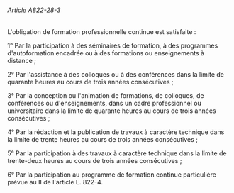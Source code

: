###### Article A822-28-3

L'obligation de formation professionnelle continue est satisfaite :

1° Par la participation à des séminaires de formation, à des programmes d'autoformation encadrée ou à des formations ou enseignements à distance ;

2° Par l'assistance à des colloques ou à des conférences dans la limite de quarante heures au cours de trois années consécutives ;

3° Par la conception ou l'animation de formations, de colloques, de conférences ou d'enseignements, dans un cadre professionnel ou universitaire dans la limite de quarante heures au cours de trois années consécutives ;

4° Par la rédaction et la publication de travaux à caractère technique dans la limite de trente heures au cours de trois années consécutives ;

5° Par la participation à des travaux à caractère technique dans la limite de trente-deux heures au cours de trois années consécutives ;

6° Par la participation au programme de formation continue particulière prévue au II de l'article L. 822-4.

